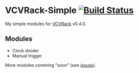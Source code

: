# VCVRack-Simple [![Build Status](https://travis-ci.org/IohannRabeson/VCVRack-Simple.svg?branch=master)](https://travis-ci.org/IohannRabeson/VCVRack-Simple)
My simple modules for [VCVRack](https://github.com/VCVRack/Rack) v0.4.0.

## Modules

 - Clock divider
 - Manual trigger
 
 More modules comming "soon" (see [issues](https://github.com/IohannRabeson/VCVRack-Simple/issues)).

